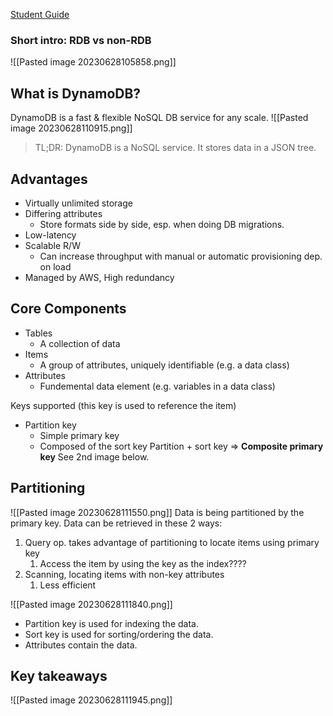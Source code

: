 [Student Guide](https://awsacademy.instructure.com/courses/45181/modules/items/3885326)
### Short intro: RDB vs non-RDB
![[Pasted image 20230628105858.png]]

## What is DynamoDB?
DynamoDB is a fast & flexible NoSQL DB service for any scale.
![[Pasted image 20230628110915.png]]
> TL;DR: DynamoDB is a NoSQL service. It stores data in a JSON tree.

## Advantages
- Virtually unlimited storage
- Differing attributes
	- Store formats side by side, esp. when doing DB migrations.
- Low-latency
- Scalable R/W
	- Can increase throughput with manual or automatic provisioning dep. on load
- Managed by AWS, High redundancy

## Core Components
- Tables
	- A collection of data
- Items
	- A group of attributes, uniquely identifiable (e.g. a data class)
- Attributes
	- Fundemental data element (e.g. variables in a data class)

Keys supported (this key is used to reference the item)
- Partition key
	- Simple primary key
	- Composed of the sort key
Partition + sort key => **Composite primary key**
See 2nd image below.

## Partitioning
![[Pasted image 20230628111550.png]]
Data is being partitioned by the primary key.
Data can be retrieved in these 2 ways:
1. Query op. takes advantage of partitioning to locate items using primary key
	1. Access the item by using the key as the index????
2. Scanning, locating items with non-key attributes
	1. Less efficient

![[Pasted image 20230628111840.png]]
- Partition key is used for indexing the data.
- Sort key is used for sorting/ordering the data.
- Attributes contain the data.

## Key takeaways
![[Pasted image 20230628111945.png]]